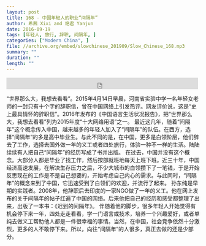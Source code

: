 ```yaml
---
layout: post
title: 168 - 中国年轻人的职业“间隔年”
author: 希茜 Xixi and 艳君 Yanjun
date: 2016-09-19
tags: [年轻人, 旅行, 辞职, 间隔年, ]
categories: ["Modern China", ]
file: //archive.org/embed/slowchinese_201909/Slow_Chinese_168.mp3
summary: ""
duration: ""
length: ""
---
```


<iframe src="https://archive.org/embed/slowchinese_201909/Slow_Chinese_168.mp3" width="500" height="30" frameborder="0" webkitallowfullscreen="true" mozallowfullscreen="true" allowfullscreen></iframe>

“世界那么大，我想去看看”。2015年4月14日早晨，河南省实验中学一名年轻女老师的一封只有十个字的辞职信，曾在中国网络上引发热评。网友评价说，这是“史上最具情怀的辞职信”。2016年发布的《中国语言生活状况报告》，把“世界那么大，我想去看看”列为2015年度“十大网络用语”之一。
最近这几年，随着“间隔年”这个概念传入中国，越来越多的年轻人加入了“间隔年”的队伍。在西方，选择“间隔年”的多是高中毕业生。与此不同的是，在中国，更多是白领阶层，他们辞去了工作，选择去国外做一年的义工或者四处旅行，体验一种不一样的生活。陆陆续续有人把自己“间隔年”的经历写成了书并出版。
在过去，中国并没有这个概念。大部分人都是毕业了找工作，然后按部就班地每天上班下班。近三十年，中国经济高速发展，在解决生存压力之后，不少大城市的白领攒下了一笔钱，于是开始反思现在的工作是不是自己想要的，开始考虑自己内心的需求。与此同时，“间隔年”的概念来到了中国，它迅速受到了白领们的欢迎，并流行了起来。
孙东纯是早期的实践者。2008年，他辞职后去印度的一家NGO做了一年的义工。他在网上发布的关于间隔年的帖子红遍了中国的网络。后来他把自己的经历和感受都整理了出来，出版了一本书：《迟到的间隔年》。
伴随着他的脚步，很多年轻人开始觉得有机会停下来一年，四处走走看看，学一门语言或技术，培养一个兴趣爱好，或者单纯去做义工帮助他人都是一件很幸福的事情。当然，在中国，社会竞争依然十分激烈，更多的人不敢停下来。所以，向往“间隔年”的人很多，真正去做的还是少部分。
